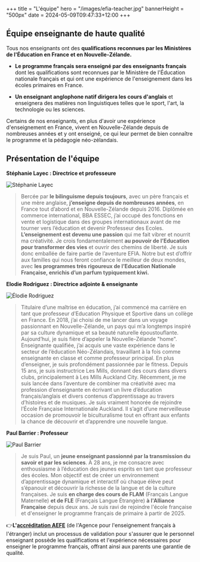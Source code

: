 +++
title = "L'équipe"
hero = "/images/efia-teacher.jpg"
bannerHeight = "500px"
date = 2024-05-09T09:47:33+12:00
+++

## Équipe enseignante de haute qualité

Tous nos enseignants ont des **qualifications reconnues par les Ministères de l'Éducation en France et en Nouvelle-Zélande.**

- **Le programme français sera enseigné par des enseignants français** dont les qualifications sont reconnues par le Ministère de l'Éducation nationale français et qui ont une expérience de l'enseignement dans les écoles primaires en France.

- **Un enseignant anglophone natif dirigera les cours d'anglais** et enseignera des matières non linguistiques telles que le sport, l'art, la technologie ou les sciences.

Certains de nos enseignants, en plus d'avoir une expérience d'enseignement en France, vivent en Nouvelle-Zélande depuis de nombreuses années et y ont enseigné, ce qui leur permet de bien connaître le programme et la pédagogie néo-zélandais.

## Présentation de l'équipe

**Stéphanie Layec : Directrice et professeure**

![Stéphanie Layec](/images/Stephanie-Layec.jpg "Stéphanie Layec")

> Bercée par **le bilinguisme depuis toujours**, avec un père français et une mère anglaise, **j’enseigne depuis de nombreuses années**, en France tout d’abord et en Nouvelle-Zélande depuis 2016.
> Diplômée en commerce international, BBA ESSEC, j’ai occupé des fonctions en vente et logistique dans des groupes internationaux avant de me tourner vers l’éducation et devenir Professeur des Ecoles. **L’enseignement est devenu une passion** qui me fait vibrer et nourrit ma créativité.
> Je crois fondamentalement **au pouvoir de l’Education pour transformer des vies** et ouvrir des chemins de liberté. Je suis donc emballée de faire partie de l’aventure EFIA. Notre but est d’offrir aux familles qui nous feront confiance le meilleur de deux mondes, avec **les programmes très rigoureux de l’Education Nationale Française, enrichis d’un parfum typiquement kiwi.**

**Elodie Rodriguez : Directrice adjointe & enseignante**

![Élodie Rodriguez](/images/Elodie-Rodriguez.jpg "Élodie Rodriguez")

> Titulaire d’une maîtrise en éducation, j’ai commencé ma carrière en tant que professeur d’Education Physique et Sportive dans un collège en France. En 2018, j’ai choisi de me lancer dans un voyage passionnant en Nouvelle-Zélande, un pays qui m’a longtemps inspiré par sa culture dynamique et sa beauté naturelle époustouflante. Aujourd’hui, je suis fière d’appeler la Nouvelle-Zélande "home".
> Enseignante qualifiée, j’ai acquis une vaste expérience dans le secteur de l’éducation Néo-Zélandais, travaillant à la fois comme enseignante en classe et comme professeur principal. En plus d’enseigner, je suis profondément passionnée par le fitness. Depuis 15 ans, je suis instructrice Les Mills, donnant des cours dans divers clubs, principalement à Les Mills Auckland City. Récemment, je me suis lancée dans l’aventure de combiner ma créativité avec ma profession d’enseignante en écrivant un livre d’éducation français/anglais et divers contenus d’apprentissage au travers d’histoires et de musiques.
> Je suis vraiment honorée de rejoindre l’École Française Internationale Auckland. Il s’agit d’une merveilleuse occasion de promouvoir le biculturalisme tout en offrant aux enfants la chance de découvrir et d’apprendre une nouvelle langue.

**Paul Barrier : Professeur**

![Paul Barrier](/images/Paul-Barrier.jpg "Paul Barrier")

> Je suis Paul, un **jeune enseignant passionné par la transmission du savoir et par les sciences**.
> À 28 ans, je me consacre avec enthousiasme à l’éducation des jeunes esprits en tant que professeur des écoles. Mon objectif est de créer un environnement d’apprentissage dynamique et interactif où chaque élève peut s’épanouir et découvrir la richesse de la langue et de la culture françaises.
> Je suis **en charge des cours de FLAM** (Français Langue Maternelle) **et de FLE** (Français Langue Étrangère) **à l'Alliance Française** depuis deux ans. Je suis ravi de rejoindre l'école française et d'enseigner le programme français de primaire à partir de 2025.

👉**L'[accréditation AEFE](/learning/aefe)** (de l'Agence pour l'enseignement français à l'étranger) inclut un processus de validation pour s'assurer que le personnel enseignant possède les qualifications et l'expérience nécessaires pour enseigner le programme français, offrant ainsi aux parents une garantie de qualité.

